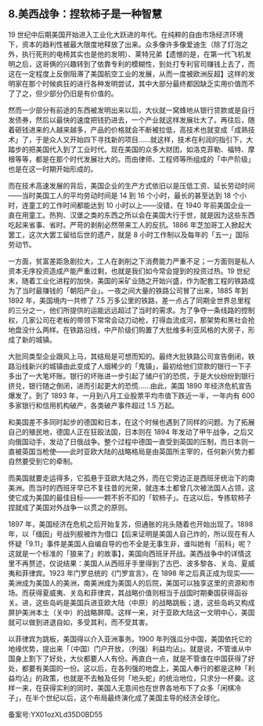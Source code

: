## 8.美西战争：捏软柿子是一种智慧
19 世纪中后期美国开始进入工业化大跃进的年代。在纯粹的自由市场经济环境下，资本的趋利性被最大限度地释放了出来。众多像许多像爱迪生（除了灯泡之外，执行死刑的电椅其实也是他的发明）、莱特兄弟【遗憾的是，在第一代飞机发明之后，这哥俩的兴趣转到了依靠专利的模糊性，到处打专利官司赚钱上去了，而这在一定程度上反倒阻滞了美国航空工业的发展，从而一度被欧洲反超】这样的发明家在那个时候疯狂的进行各种发明尝试，其中大部分最终都因缺乏实用价值而不了了之，但少部分仍旧是有价值的。


然而一少部分有前途的东西被发明出来以后，大伙就一窝蜂地从银行贷款或是自行发债券，然后以最快的速度把钱扔进去，一个产业就这样发展壮大了。再往后，随着砸钱进来的人越来越多，产品的价格就会不断被拉低，高技术也就变成「成熟技术」了，于是众人又开始四下寻找新的项目……就这样，技术在利润的指引下，大踏步的把美国代入到了工业时代。现在美国的众多大财团，如洛克菲勒、福特、摩根等等，都是在那个时代发展壮大的。而由律师、工程师等所组成的「中产阶级」也是在这一时期开始形成的。 


而在技术高速发展的背后，美国企业的生产方式依旧以是压低工资、延长劳动时间——当时美国工人的平均劳动时间是 14 到 16 个小时，最长的甚至达到 18 个小时，连童工的工作时间都能达到 10 小时以上——没错，在 1940 年前美国企业一直在用童工。热狗、汉堡之类的东西之所以会在美国大行于世，就是因为这些东西吃起来省事、省时。严苛的剥削必然带来工人的反抗。1886 年芝加哥工人掀起大罢工，这次大罢工留给后世的遗产，就是 8 小时工作制以及每年的「五一」国际劳动节。 


一方面，贫富差距急剧拉大，工人在剥削之下消费能力严重不足；一方面则是私人资本无序投资造成产能严重过剩，也就是我们如今常会提到的投资过热。19 世纪末，随着工业化进程的加快，美国的采矿业随之开始兴盛，作为配套工程的铁路成为了当时最赚钱的「朝阳产业」。一夜之间大量的铁路公司冒了出来，1885 年到 1892 年，美国境内一共修了 7.5 万多公里的铁路，差一点占了同期全世界总里程的三分之一，他们所提供的运能远远超过了当时的需求。为了争夺一条线路的控制权，几家公司在老板的带领下常常会动刀动枪，打得血流成河，那架势和黑社会抢地盘没什么两样。在铁路沿线，中产阶级们购置了大批维多利亚风格的大房子，形成了新的城镇。 


大批同类型企业跟风上马，其结局是可想而知的。最终大批铁路公司宣告倒闭，铁路沿线新兴的城镇由此变成了人烟稀少的「鬼镇」，最初给他们贷款的银行一下子多出了一大笔坏账。银行的坏账进一步引起了储户们的恐慌，于是大伙纷纷到银行挤兑，银行随之倒闭，进而引起更大的恐慌……由此，美国 1890 年经济危机宣告爆发了。到了 1893 年，一月到八月工业股票平均市值下跌近一半，一年内有 600 多家银行和信用机构破产，各类破产事件超过 1.5 万起。 


和美国差不多同时起步的德国和日本，在这个时候也遇到了同样的问题。为了拓展自己的殖民地，德国人正在狂殴法国，日本则在 1894 年发动了甲午战争，之后又向俄国动手，发动了日俄战争。整个过程中德国一直受到英国的压制，而日本则一直被英国当枪使——此时亚欧大陆的战略格局是由英国所主宰的，任何新兴势力都自然要受到它的牵制。 


而美国就要走运得多，它孤悬于亚欧大陆之外，而在它旁边正是西班牙统治下的南美洲。而当时的西班牙早已不复往昔的光荣，就连本土都曾几次被法国人占领，这使它成为美国的最佳目标——一颗不折不扣的「软柿子」。在这以后，专拣软柿子捏就成了美国对外战争一以贯之的原则。 


1897 年，美国经济在危机之后开始复苏，但通胀的兆头随着也开始出现了。1898 年，以「缅因」号战列舰被炸为借口【后来证明是美国人自己炸的，所以现在有人怀疑「9.11」事件是美国人自编自导的也不全是无事生非，谁叫她有「前科」呢？这就是一个标准的「狼来了」的故事】，美国向西班牙开战。美西战争中的详情这里不再赘述，仅说结果：美国人从西班牙手里得到了古巴、波多黎各、关岛、夏威夷和菲律宾。1923 年门罗总统的《门罗宣言》，在 1898 年之后真正成为现实——美洲成为美国人的美洲，南美洲成为美国人的后院，美国可以独享这里的资源和市场。而获得夏威夷、关岛和菲律宾，其战略价值则相当于战国时期秦国获得函谷关。进，这些岛屿是美国兵进亚欧大陆（中原）的战略跳板；退，这些岛屿又构成屏护美洲本土（关中）的战略屏障。这样一来，对于亚欧大陆这一文明中心，美国就可以做到进退自如，多受其利，而不受其害。 


以菲律宾为跳板，美国得以介入亚洲事务。1900 年列强瓜分中国，美国依托它的地缘优势，提出来「（中国）门户开放，（列强）利益均沾」。就是说，不管谁从中国身上割下了好处，大伙都要人人有份。再直白一点，就是不管谁在中国获得了好处，都要有美国的一份。这以后，在各列强的地盘上，美国人奉行的都是这种「利益均沾」的政策，也就是不去触及任何「地头蛇」的统治地位，只求分一杯羹。这样一来，在获得实利的同时，美国人无意间也在世界各地布下了众多「闲棋冷子」，在半个世纪以后，这个布局最终演化成了美国主导的经济全球化。 


备案号:YX01ozXLd35D0BD55

